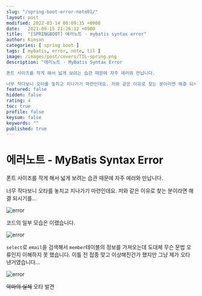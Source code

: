 ```yaml
---
slug: "/spring-boot-error-note01/"
layout: post
modified: 2022-03-14 00:09:35 +0900
date:   2021-09-15 21:26:12 +0900
title:  "[SPRINGBOOT] 에러노트 - mybatis syntax error"
author: Kimson
categories: [ spring boot ]
tags: [ mybatis, error, note, til ]
image: /images/post/covers/TIL-spring.png
description: "에러노트 - MyBatis Syntax Error

폰트 사이즈를 작게 해서 넓게 보려는 습관 때문에 자주 에러와 만납니다.

너무 작다보니 오타를 놓치고 지나가기 마련인데요. 저와 같은 이유로 찾는 분이라면 해결 되시기를..."
featured: false
hidden: false
rating: 4
toc: true
profile: false
keysum: false
keywords: ""
published: true
---
```


# 에러노트 - MyBatis Syntax Error

폰트 사이즈를 작게 해서 넓게 보려는 습관 때문에 자주 에러와 만납니다.

너무 작다보니 오타를 놓치고 지나가기 마련인데요. 저와 같은 이유로 찾는 분이라면 해결 되시기를...

![error](/images/post/error/error02.png)


코드의 일부 모습은 이랬습니다.

![error](/images/post/error/error03.png)


`select`로 `email`을 검색해서 `member`테이블의 정보를 가져오는데 도대체 무슨 문법 오류인지 이해하지 못 했습니다. 이틀 전 접종 맞고 이상해진건가 했지만 그냥 제가 오타 낸거였습니다...

![error](/images/post/error/error04.png)

<del class="badge">악마의 실체</del>
<span class="badge">오타 발견</span>